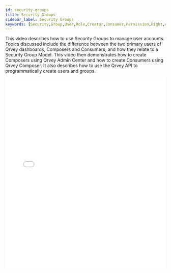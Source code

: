 ```yaml
---
id: security-groups
title: Security Groups
sidebar_label: Security Groups
keywords: [Security,Group,User,Role,Creator,Consumer,Permission,Right,Access,Composer,Administrator,Application,Management,Hide,Show]
---
```


This video describes how to use Security Groups to manage user accounts. Topics discussed include the difference between the two primary users of Qrvey dashboards, Composers and Consumers, and how they relate to a Security Group Model. This video then demonstrates how to create Composers using Qrvey Admin Center and how to create Consumers using Qrvey Composer. It also describes how to use the Qrvey API to programmatically create users and groups. 

<iframe src="//fast.wistia.net/embed/iframe/n26y4ih5gs?videoFoam=true"
allowtransparency="true" frameBorder="0" scrolling="no" className="wistia_embed"
name="wistia_embed" allowFullScreen  width="100%" height="600"></iframe>
<script src="//fast.wistia.net/assets/external/iframe-api-v1.js"></script>
<br/>